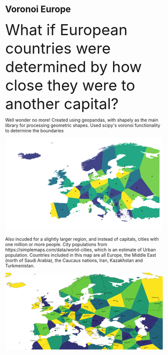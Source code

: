 # Voronoi Europe
<html>
  <head>
    <font size = "7">What if European countries were determined by how close they were to another capital?
    </font>
  </head>
  
  <body>
    <p>
      Well wonder no more! Created using geopandas, with shapely as the main library for processing geometric shapes. Used scipy's voronoi functionality to determine the boundaries
  </p>
  <a href = "https://github.com/blumdrew/voronoi-europe/blob/master/images/europe%20voronoi.png"><img src = "europe voronoi.png", alt = "Capitals Map"></a>
    <p>
      Also incuded for a slightly larger region, and instead of capitals, cities with one million or more people.
      City populations from https://simplemaps.com/data/world-cities, which is an estimate of Urban population. Countries included in this map are all Europe, the Middle East (north of Saudi Arabia), the Caucaus nations, Iran, Kazakhstan and Turkmenistan.
  </p>
  <a href = "https://github.com/blumdrew/voronoi-europe/blob/master/images/europe%20voronoi.png"><img src = "onemil_f.png", alt = "Labled Map"></a>
  </body>
  


</html>
